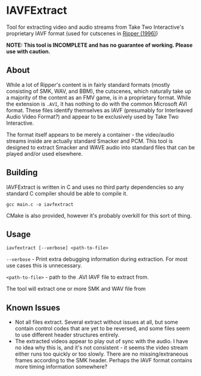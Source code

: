 # IAVFExtract
Tool for extracting video and audio streams from Take Two Interactive's proprietary IAVF format (used for cutscenes in [Ripper (1996)](https://en.wikipedia.org/wiki/Ripper_(video_game)))

**NOTE: This tool is INCOMPLETE and has no guarantee of working. Please use with caution.**

## About

While a lot of Ripper's content is in fairly standard formats (mostly consisting of SMK, WAV, and BBM), the cutscenes, which naturally take up a majority of the content as an FMV game, is in a proprietary format. While the extension is `.AVI`, it has nothing to do with the common Microsoft AVI format. These files identify themselves as IAVF (presumably for Interleaved Audio Video Format?) and appear to be exclusively used by Take Two Interactive.

The format itself appears to be merely a container - the video/audio streams inside are actually standard Smacker and PCM. This tool is designed to extract Smacker and WAVE audio into standard files that can be played and/or used elsewhere.

## Building

IAVFExtract is written in C and uses no third party dependencies so any standard C compiler should be able to compile it.

```
gcc main.c -o iavfextract
```

CMake is also provided, however it's probably overkill for this sort of thing.

## Usage

```
iavfextract [--verbose] <path-to-file>
```

`--verbose` - Print extra debugging information during extraction. For most use cases this is unnecessary.

`<path-to-file>` - path to the .AVI IAVF file to extract from.

The tool will extract one or more SMK and WAV file from 

## Known Issues

- Not all files extract. Several extract without issues at all, but some contain control codes that are yet to be reversed, and some files seem to use different header structures entirely.
- The extracted videos appear to play out of sync with the audio. I have no idea why this is, and it's not consistent - it seems the video stream either runs too quickly or too slowly. There are no missing/extraneous frames according to the SMK header. Perhaps the IAVF format contains more timing information somewhere?
